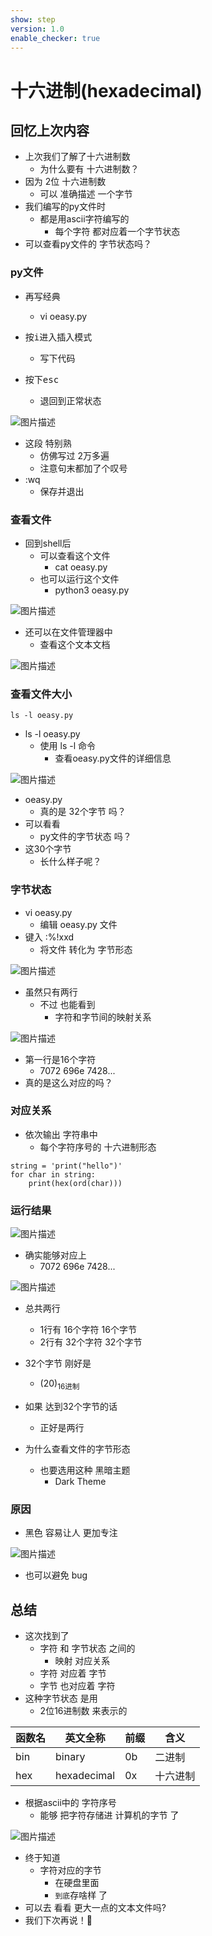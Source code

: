 ```yaml
---
show: step
version: 1.0
enable_checker: true
---
```


# 十六进制(hexadecimal)

## 回忆上次内容

- 上次我们了解了十六进制数
	- 为什么要有 十六进制数？
- 因为 2位 十六进制数 
	- 可以 准确描述 一个字节
- 我们编写的py文件时 
	- 都是用ascii字符编写的
		- 每个字符 都对应着一个字节状态
- 可以查看py文件的 字节状态吗？

### py文件

- 再写经典
	- vi oeasy.py

- 按<kbd>i</kbd>进入插入模式
	- 写下代码
- 按下<kbd>esc</kbd>
	- 退回到正常状态 

![图片描述](https://doc.shiyanlou.com/courses/uid1190679-20230607-1686098091507)

- 这段 特别熟
	- 仿佛写过 2万多遍
	- 注意句末都加了个叹号
- :wq
	- 保存并退出

### 查看文件

- 回到shell后
	- 可以查看这个文件
		- cat oeasy.py
	- 也可以运行这个文件
		- python3 oeasy.py

![图片描述](https://doc.shiyanlou.com/courses/uid1190679-20230607-1686098148570)

- 还可以在文件管理器中
	- 查看这个文本文档

![图片描述](https://doc.shiyanlou.com/courses/uid1190679-20230607-1686098295055)

### 查看文件大小

```
ls -l oeasy.py
```

- ls -l oeasy.py
	- 使用 ls -l 命令
		- 查看oeasy.py文件的详细信息

![图片描述](https://doc.shiyanlou.com/courses/uid1190679-20230607-1686098259427)

- oeasy.py
	- 真的是 32个字节 吗？
- 可以看看 
	- py文件的字节状态 吗？
- 这30个字节
	- 长什么样子呢？

### 字节状态

- vi oeasy.py
	- 编辑 oeasy.py 文件
- 键入 :%!xxd 
	- 将文件 转化为 字节形态

![图片描述](https://doc.shiyanlou.com/courses/uid1190679-20230607-1686098331254)

- 虽然只有两行
	- 不过 也能看到 
		- 字符和字节间的映射关系

![图片描述](https://doc.shiyanlou.com/courses/uid1190679-20230607-1686098350502)

- 第一行是16个字符
	- 7072 696e 7428...
- 真的是这么对应的吗？

### 对应关系

- 依次输出 字符串中
	- 每个字符序号的 十六进制形态

```
string = 'print("hello")'
for char in string:
    print(hex(ord(char)))
```

### 运行结果

![图片描述](https://doc.shiyanlou.com/courses/uid1190679-20230920-1695199008360)

- 确实能够对应上
	- 7072 696e 7428...

![图片描述](https://doc.shiyanlou.com/courses/uid1190679-20230607-1686098350502)

- 总共两行
	- 1行有 16个字符 16个字节
	- 2行有 32个字符 32个字节
- 32个字节 刚好是
	- (20)<sub>16进制</sub>
- 如果 达到32个字节的话 
	- 正好是两行

- 为什么查看文件的字节形态
	- 也要选用这种 黑暗主题
		- Dark Theme

### 原因

- 黑色 容易让人 更加专注

![图片描述](https://doc.shiyanlou.com/courses/uid1190679-20230922-1695380350096)

- 也可以避免 bug

## 总结
- 这次找到了
	- 字符 和 字节状态 之间的
		- 映射 对应关系
	- 字符 对应着 字节
	- 字节 也对应着 字符
- 这种字节状态 是用 
	- 2位16进制数 来表示的

|函数名 |英文全称 | 前缀 | 含义 |
|---|---|---|---|
|bin |binary | 0b | 二进制 |
|hex |hexadecimal | 0x | 十六进制 |

- 根据ascii中的 字符序号
	- 能够 把字符存储进 计算机的字节 了

![图片描述](https://doc.shiyanlou.com/courses/uid1190679-20220925-1664108814250)

- 终于知道 
	- 字符对应的字节 
		- 在硬盘里面
		- `到底`存啥样 了
- 可以去 看看 更大一点的文本文件吗?
- 我们下次再说！👋